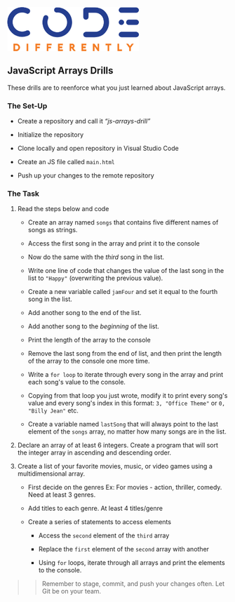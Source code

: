 
<img  src="../code-diff-logo.png" alt="Code Differently Logo" style="height:100px; width:300px; text-align:center;">



## JavaScript Arrays Drills

These drills are to reenforce what you just learned about JavaScript arrays. 


### The Set-Up


- Create a repository and call it  <em>“js-arrays-drill”</em> 

- Initialize the repository

- Clone locally and open repository in Visual Studio Code

- Create an JS file called `main.html`

- Push up your changes to the remote repository



### The Task

1. Read the steps below and code 

    - Create an array named `songs` that contains five different names of songs as strings.

    - Access the first song in the array and print it to the console 

    - Now do the same with the *third* song in the list. 

    - Write one line of code that changes the value of the last song in the list to `"Happy"` (overwriting the previous value).

    - Create a new variable called `jamFour` and set it equal to the fourth song in the list.

    - Add another song to the end of the list.

    - Add another song to the *beginning* of the list.

    - Print the length of the array to the console 

    - Remove the last song from the end of list, and then print the length of the array to the console one more time.

    - Write a `for loop` to iterate through every song in the array and print each song's value to the console.

    - Copying from that loop you just wrote, modify it to print every song's value and every song's index in this format: `3, "Office Theme"` or `0, "Billy Jean"` etc.

    - Create a variable named `lastSong` that will always point to the last element of the `songs` array, no matter how many songs are in the list. 


2. Declare an array of at least 6 integers. Create a program that will sort the integer array in ascending and descending order.

3. Create a list of your favorite movies, music, or video games using a multidimensional array. 

    - First decide on the genres Ex: For movies - action, thriller, comedy. Need at least 3 genres.

    - Add titles to each genre. At least 4 titles/genre

    - Create a series of statements to access elements

        - Access the `second` element of the `third` array

        - Replace the `first` element of the `second` array with another

        - Using `for` loops, iterate through all arrays and print the elements to the console.


 



>> Remember to stage, commit, and push your changes often. Let Git be on your team.



